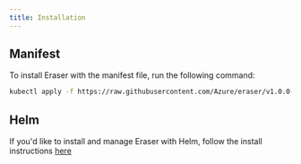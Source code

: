 ```yaml
---
title: Installation
---
```


## Manifest

To install Eraser with the manifest file, run the following command:

```bash
kubectl apply -f https://raw.githubusercontent.com/Azure/eraser/v1.0.0-rc.1/deploy/eraser.yaml
```

## Helm

If you'd like to install and manage Eraser with Helm, follow the install instructions [here](https://github.com/Azure/eraser/blob/main/charts/eraser/README.md)
